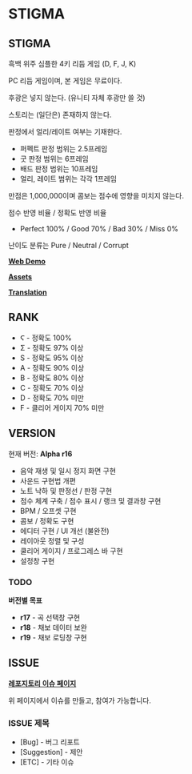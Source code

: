 # STIGMA

## STIGMA
흑백 위주 심플한 4키 리듬 게임 (D, F, J, K)

PC 리듬 게임이며, 본 게임은 무료이다.

후광은 넣지 않는다. (유니티 자체 후광만 쓸 것)

스토리는 (일단은) 존재하지 않는다.

판정에서 얼리/레이트 여부는 기재한다.
 * 퍼펙트 판정 범위는 2.5프레임
 * 굿 판정 범위는 6프레임
 * 배드 판정 범위는 10프레임
 * 얼리, 레이트 범위는 각각 1프레임

만점은 1,000,000이며 콤보는 점수에 영향을 미치지 않는다.

점수 반영 비율 / 정확도 반영 비율
 * Perfect 100% / Good 70% / Bad 30% / Miss 0%

난이도 분류는 Pure / Neutral / Corrupt
 
 **[Web Demo](https://papertoy1127.github.io/Stigma/)**
 
 **[Assets](https://drive.google.com/drive/folders/1CKml1jkgM95sUgtDOaWWjYV4FAsxPNWW)**
 
 **[Translation](https://docs.google.com/spreadsheets/d/14LI14cXLixkUbz1Ap4UzH1hRZkZCKbd6ysrvhExC_Mo)**

## RANK
 * Ϛ - 정확도 100%
 * Σ - 정확도 97% 이상
 * S - 정확도 95% 이상
 * A - 정확도 90% 이상
 * B - 정확도 80% 이상
 * C - 정확도 70% 이상
 * D - 정확도 70% 미만
 * F - 클리어 게이지 70% 미만

## VERSION
현재 버전: **Alpha r16**
 * 음악 재생 및 일시 정지 화면 구현
 * 사운드 구현법 개편
 * 노트 낙하 및 판정선 / 판정 구현
 * 점수 체계 구축 / 점수 표시 / 랭크 및 결과창 구현
 * BPM / 오프셋 구현
 * 콤보 / 정확도 구현
 * 에디터 구현 / UI 개선 (불완전)
 * 레이아웃 정렬 및 구성
 * 쿨리어 게이지 / 프로그레스 바 구현
 * 설정창 구현
### TODO
**버전별 목표**
 * **r17** - 곡 선택창 구현
 * **r18** - 채보 데이터 보완
 * **r19** - 채보 로딩창 구현

## ISSUE
**[레포지토리 이슈 페이지](https://github.com/sqUve-kr/STIGMA/issues)**

위 페이지에서 이슈를 만들고, 참여가 가능합니다.
### ISSUE 제목
 * [Bug] - 버그 리포트
 * [Suggestion] - 제안
 * [ETC] - 기타 이슈
